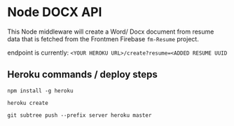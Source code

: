 # Node DOCX API

This Node middleware will create a Word/ Docx document from resume data that is fetched from the Frontmen Firebase `fm-Resume` project.

endpoint is currently:
`<YOUR HEROKU URL>/create?resume=<ADDED RESUME UUID`

## Heroku commands / deploy steps

```
npm install -g heroku
```

```
heroku create
```

```
git subtree push --prefix server heroku master
```
